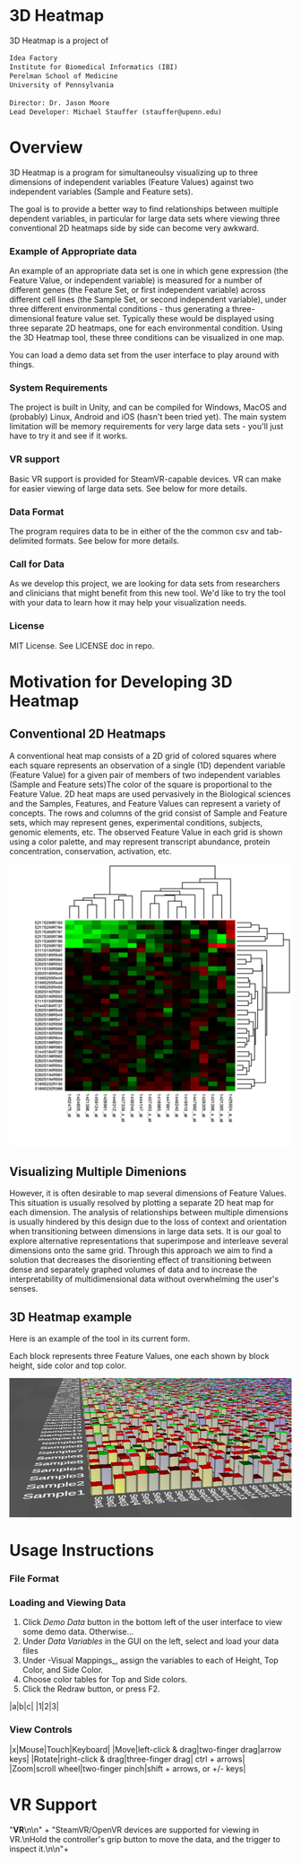 # 3D Heatmap

3D Heatmap is a project of

    Idea Factory
    Institute for Biomedical Informatics (IBI)
    Perelman School of Medicine
    University of Pennsylvania

    Director: Dr. Jason Moore
    Lead Developer: Michael Stauffer (stauffer@upenn.edu)

# Overview

3D Heatmap is a program for simultaneoulsy visualizing up to three dimensions of independent variables (Feature Values) against two independent variables (Sample and Feature sets).

The goal is to provide a better way to find relationships between multiple dependent variables, in particular for large data sets where viewing three conventional 2D heatmaps side by side can become very awkward.

### Example of Appropriate data

An example of an appropriate data set is one in which gene expression (the Feature Value, or independent variable) is measured for a number of different genes (the Feature Set, or first independent variable) across different cell lines (the Sample Set, or second independent variable), under three different environmental conditions - thus generating a three-dimensional feature value set. Typically these would be displayed using three separate 2D heatmaps, one for each environmental condition. Using the 3D Heatmap tool, these three conditions can be visualized in one map.

You can load a demo data set from the user interface to play around with things.

### System Requirements

The project is built in Unity, and can be compiled for Windows, MacOS and (probably) Linux, Android and iOS (hasn't been tried yet). The main system limitation will be memory requirements for very large data sets - you'll just have to try it and see if it works. 

### VR support

Basic VR support is provided for SteamVR-capable devices. VR can make for easier viewing of large data sets. See below for more details.

### Data Format

The program requires data to be in either of the the common csv and tab-delimited formats. See below for more details.

### Call for Data

As we develop this project, we are looking for data sets from researchers and clinicians that might benefit from this new tool. We'd like to try the tool with your data to learn how it may help your visualization needs.

### License
MIT License. See LICENSE doc in repo.

# Motivation for Developing 3D Heatmap

## Conventional 2D Heatmaps

A conventional heat map consists of a 2D grid of colored squares where each square represents an observation of a single (1D) dependent variable (Feature Value) for a given pair of members of two independent variables (Sample and Feature sets)The color of the square is proportional to the Feature Value. 2D heat maps are used pervasively in the Biological sciences and the Samples, Features, and Feature Values can represent a variety of concepts. The rows and columns of the grid consist of Sample and Feature sets, which may represent genes, experimental conditions, subjects, genomic elements, etc. The observed Feature Value in each grid is shown using a color palette, and may represent transcript abundance, protein concentration, conservation, activation, etc.

![Conventional 2D Heatmap](readme_images/Heatmap.png "2D Heatmap example, by Miguel Andrade at English Wikipedia")

## Visualizing Multiple Dimenions

However, it is often desirable to map several dimensions of Feature Values. This situation is usually resolved by plotting a separate 2D heat map for each dimension. The analysis of relationships between multiple dimensions is usually hindered by this design due to the loss of context and orientation when transitioning between dimensions in large data sets. It is our goal to explore alternative representations that superimpose and interleave several dimensions onto the same grid. Through this approach we aim to find a solution that decreases the disorienting effect of transitioning between dense and separately graphed volumes of data and to increase the interpretability of multidimensional data without overwhelming the user's senses.

## 3D Heatmap example

Here is an example of the tool in its current form.

Each block represents three Feature Values, one each shown by block height, side color and top color.

![Conventional 2D Heatmap](readme_images/3dheatmap.png "3D Heatmap")

# <a name="Usage"></a>Usage Instructions

### File Format

### Loading and Viewing Data

1. Click _Demo Data_ button in the bottom left of the user interface to view some demo data. Otherwise...
1. Under _Data Variables_ in the GUI on the left, select and load your data files
1. Under -Visual Mappings_, assign the variables to each of Height, Top Color, and Side Color.
1. Choose color tables for Top and Side colors.
1. Click the Redraw button, or press F2.

|a|b|c|
|1|2|3|


### View Controls

|x|Mouse|Touch|Keyboard|
|Move|left-click & drag|two-finger drag|arrow keys|
|Rotate|right-click & drag|three-finger drag| ctrl + arrows|
|Zoom|scroll wheel|two-finger pinch|shift + arrows, or +/- keys|



# <a name="VRsupport"></a>VR Support

"<b>VR</b>\n\n" +
                "SteamVR/OpenVR devices are supported for viewing in VR.\nHold the controller's grip button to move the data, and the trigger to inspect it.\n\n"+
